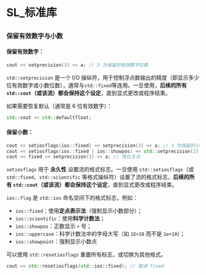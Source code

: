 # SL_标准库



## <iomanip>

### 保留有效数字与小数

#### 保留有效数字：

```c++
cout << setprecision(3) << a; // 3 为保留的有效数字位数
```

`std::setprecision` 是一个 I/O 操纵符，用于控制浮点数输出的精度（即显示多少位有效数字或小数位数），通常与`std::fixed`等连用。一旦使用，**后续的所有 `std::cout`（或该流）都会保持这个设定**，直到显式更改或程序结束。

如果需要恢复默认（通常是 6 位有效数字）：

```c++
std::cout << std::defaultfloat; 
```



#### 保留小数：

```c++
cout << setiosflags(ios::fixed) << setprecision(3) << a; // 3 为保留的小数位数
cout << setiosflags(ios::fixed | ios::showpos) << std::setprecision(2) << num << std::endl; // 同时启用 fixed 与 showpos
cout << fixed << setprecision(3) << a; // 简化方法
```

`setiosflags` 用于 **永久性** 设置流的格式标志。一旦使用 `std::setiosflags`（或 `std::fixed`、`std::scientific` 等格式操纵符）设置了流的格式标志，**后续的所有 `std::cout`（或该流）都会保持这个设定**，直到显式更改或程序结束。

 `ios::flag` 是 `std::ios` 命名空间下的格式标志，例如：

- `ios::fixed`：使用**定点表示法**（强制显示小数部分）；
- `ios::scientific`：使用**科学计数法**；
- `ios::showpos`：正数显示 `+` 号；
- `ios::uppercase`：科学计数法中的字母大写（如 `1E+10` 而不是 `1e+10`）；
- `ios::showpoint`：强制显示小数点

可以使用 `std::resetiosflags` 重置所有标志，或切换为其他格式。

```c++
cout << std::resetiosflags(std::ios::fixed); // 取消 fixed
```



